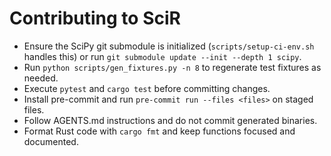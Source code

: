 # Contributing to SciR

 - Ensure the SciPy git submodule is initialized (`scripts/setup-ci-env.sh` handles this) or run `git submodule update --init --depth 1 scipy`.
- Run `python scripts/gen_fixtures.py -n 8` to regenerate test fixtures as needed.
- Execute `pytest` and `cargo test` before committing changes.
- Install pre-commit and run `pre-commit run --files <files>` on staged files.
- Follow AGENTS.md instructions and do not commit generated binaries.
- Format Rust code with `cargo fmt` and keep functions focused and documented.
